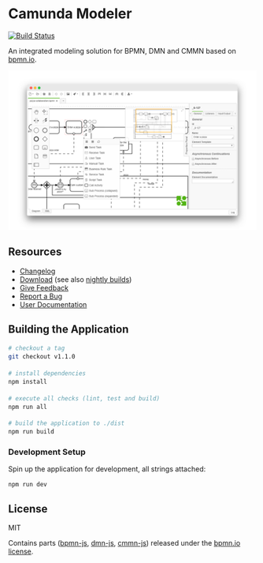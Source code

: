 # Camunda Modeler

[![Build Status](https://travis-ci.org/camunda/camunda-modeler.svg?branch=master)](https://travis-ci.org/camunda/camunda-modeler)

An integrated modeling solution for BPMN, DMN and CMMN based on [bpmn.io](http://bpmn.io).

![Camunda Modeler](docs/screenshot.png)


## Resources

* [Changelog](./CHANGELOG.md)
* [Download](http://camunda.org/release/camunda-modeler) (see also [nightly builds](http://camunda.org/release/camunda-modeler/nightly))
* [Give Feedback](https://forum.camunda.org/c/modeler)
* [Report a Bug](https://github.com/camunda/camunda-modeler/issues)
* [User Documentation](https://docs.camunda.org/manual/latest/modeler/camunda-modeler/)


## Building the Application

```sh
# checkout a tag
git checkout v1.1.0

# install dependencies
npm install

# execute all checks (lint, test and build)
npm run all

# build the application to ./dist
npm run build
```


### Development Setup

Spin up the application for development, all strings attached:

```
npm run dev
```


## License

MIT

Contains parts ([bpmn-js](https://github.com/bpmn-io/bpmn-js), [dmn-js](https://github.com/bpmn-io/dmn-js), [cmmn-js](https://github.com/bpmn-io/cmmn-js)) released under the [bpmn.io license](http://bpmn.io/license).
